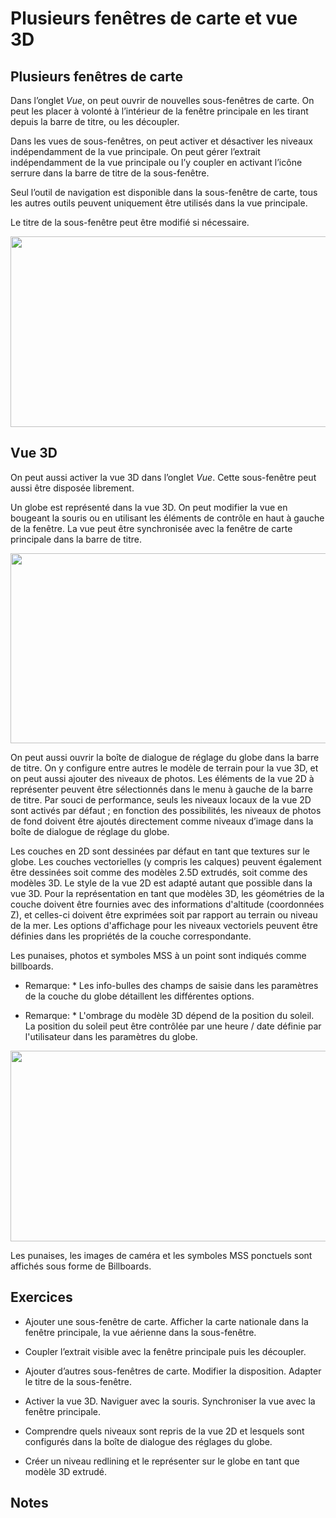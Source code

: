 # Plusieurs fenêtres de carte et vue 3D

## Plusieurs fenêtres de carte

Dans l’onglet *Vue*, on peut ouvrir de nouvelles sous-fenêtres de carte. On peut les placer à volonté à l’intérieur de la fenêtre principale en les tirant depuis la barre de titre, ou les découpler.

Dans les vues de sous-fenêtres, on peut activer et désactiver les niveaux indépendamment de la vue principale. On peut gérer l’extrait indépendamment de la vue principale ou l’y coupler en activant l’icône serrure dans la barre de titre de la sous-fenêtre.

Seul l’outil de navigation est disponible dans la sous-fenêtre de carte, tous les autres outils peuvent uniquement être utilisés dans la vue principale.

Le titre de la sous-fenêtre peut être modifié si nécessaire.

<img src="../media/image20.png" width="581" height="305" />

## Vue 3D

On peut aussi activer la vue 3D dans l’onglet *Vue*. Cette sous-fenêtre peut aussi être disposée librement.

Un globe est représenté dans la vue 3D. On peut modifier la vue en bougeant la souris ou en utilisant les éléments de contrôle en haut à gauche de la fenêtre. La vue peut être synchronisée avec la fenêtre de carte principale dans la barre de titre.

<img src="../media/image21.png" width="580" height="304" />

On peut aussi ouvrir la boîte de dialogue de réglage du globe dans la barre de titre. On y configure entre autres le modèle de terrain pour la vue 3D, et on peut aussi ajouter des niveaux de photos. Les éléments de la vue 2D à représenter peuvent être sélectionnés dans le menu à gauche de la barre de titre. Par souci de performance, seuls les niveaux locaux de la vue 2D sont activés par défaut ; en fonction des possibilités, les niveaux de photos de fond doivent être ajoutés directement comme niveaux d’image dans la boîte de dialogue de réglage du globe.

Les couches en 2D sont dessinées par défaut en tant que textures sur le globe. Les couches vectorielles (y compris les calques) peuvent également être dessinées soit comme des modèles 2.5D extrudés, soit comme des modèles 3D. Le style de la vue 2D est adapté autant que possible dans la vue 3D. Pour la représentation en tant que modèles 3D, les géométries de la couche doivent être fournies avec des informations d'altitude (coordonnées Z), et celles-ci doivent être exprimées soit par rapport au terrain ou niveau de la mer. Les options d'affichage pour les niveaux vectoriels peuvent être définies dans les propriétés de la couche correspondante.

Les punaises, photos et symboles MSS à un point sont indiqués comme billboards.
* Remarque: * Les info-bulles des champs de saisie dans les paramètres de la couche du globe détaillent les différentes options.

* Remarque: * L'ombrage du modèle 3D dépend de la position du soleil. La position du soleil peut être contrôlée par une heure / date définie par l'utilisateur dans les paramètres du globe.

<img src="../media/image22.png" width="580" height="305" />

Les punaises, les images de caméra et les symboles MSS ponctuels sont affichés sous forme de Billboards.

## Exercices

-   Ajouter une sous-fenêtre de carte. Afficher la carte nationale dans la fenêtre principale, la vue aérienne dans la sous-fenêtre.

-   Coupler l’extrait visible avec la fenêtre principale puis les découpler.

-   Ajouter d’autres sous-fenêtres de carte. Modifier la disposition. Adapter le titre de la sous-fenêtre.

-   Activer la vue 3D. Naviguer avec la souris. Synchroniser la vue avec la fenêtre principale.

-   Comprendre quels niveaux sont repris de la vue 2D et lesquels sont configurés dans la boîte de dialogue des réglages du globe.

-   Créer un niveau redlining et le représenter sur le globe en tant que modèle 3D extrudé.

## Notes


